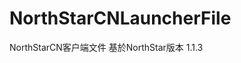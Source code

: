 <!--
 * @Author: HK560
 * @Date: 2021-12-25 13:34:04
 * @LastEditTime: 2021-12-26 09:47:57
 * @LastEditors: HK560
 * @Description: 
 * @FilePath: \NorthStarCN_WIKIh:\github\ttf\NorthStarCNLauncherFile\README.md
 * My Blog: https://blog.hk560.top
-->
# NorthStarCNLauncherFile
NorthStarCN客户端文件
基於NorthStar版本 1.1.3
